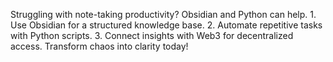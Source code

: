 Struggling with note-taking productivity? Obsidian and Python can help. 1. Use Obsidian for a structured knowledge base. 2. Automate repetitive tasks with Python scripts. 3. Connect insights with Web3 for decentralized access. Transform chaos into clarity today!